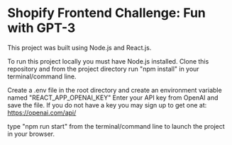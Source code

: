 # Shopify Frontend Challenge: Fun with GPT-3

This project was built using Node.js and React.js.

To run this project locally you must have Node.js installed.
Clone this repository and from the project directory run "npm install" in your terminal/command line.

Create a .env file in the root directory and create an environment variable named "REACT_APP_OPENAI_KEY"
Enter your API key from OpenAI and save the file. If you do not have a key you may sign up to get one at: https://openai.com/api/ 

type "npm run start" from the terminal/command line to launch the project in your browser.
